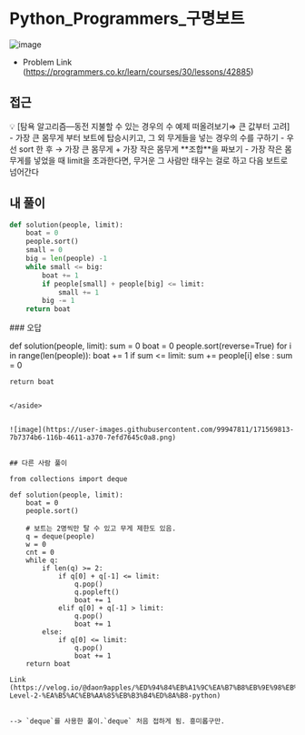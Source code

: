 # Python_Programmers_구명보트

![image](https://user-images.githubusercontent.com/99947811/171570020-c593bb05-c7f4-4f06-b03b-a46b6e6986d6.png)
- Problem Link (https://programmers.co.kr/learn/courses/30/lessons/42885)

## 접근

<aside>
💡 [탐욕 알고리즘—동전 지불할 수 있는 경우의 수 예제 떠올려보기⇒ 큰 값부터 고려]
- 가장 큰 몸무게 부터 보트에 탑승시키고, 그 외 무게들을 넣는 경우의 수를 구하기
- 우선 sort 한 후 → 가장 큰 몸무게 + 가장 작은 몸무게 **조합**을 짜보기
- 가장 작은 몸무게를 넣었을 때 limit을 초과한다면, 무거운 그 사람만 태우는 걸로 하고 다음 보트로 넘어간다

</aside>

## 내 풀이

```python
def solution(people, limit):
    boat = 0
    people.sort()
    small = 0
    big = len(people) -1
    while small <= big:
        boat += 1
        if people[small] + people[big] <= limit:
            small += 1
        big -= 1
    return boat
```

<aside>
### 오답

def solution(people, limit):
    sum = 0
    boat = 0
    people.sort(reverse=True)
    for i in range(len(people)):
        boat += 1
        if sum <= limit:
            sum += people[i]
        else :
            sum = 0
        
    return boat
```

</aside>

 
![image](https://user-images.githubusercontent.com/99947811/171569813-7b7374b6-116b-4611-a370-7efd7645c0a8.png)

  
## 다른 사람 풀이

from collections import deque

def solution(people, limit):
    boat = 0
    people.sort()

    # 보트는 2명씩만 탈 수 있고 무게 제한도 있음.
    q = deque(people)
    w = 0
    cnt = 0
    while q:
        if len(q) >= 2:
            if q[0] + q[-1] <= limit:
                q.pop()
                q.popleft()
                boat += 1
            elif q[0] + q[-1] > limit:
                q.pop()
                boat += 1
        else:
            if q[0] <= limit:
                q.pop()
                boat += 1
    return boat
                            
Link (https://velog.io/@daon9apples/%ED%94%84%EB%A1%9C%EA%B7%B8%EB%9E%98%EB%A8%B8%EC%8A%A4-Level-2-%EA%B5%AC%EB%AA%85%EB%B3%B4%ED%8A%B8-python) 


--> `deque`를 사용한 풀이.`deque` 처음 접하게 됨. 흥미롭구만.

